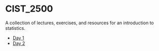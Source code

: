 # CIST_2500
A collection of lectures, exercises, and resources for an introduction to statistics. 

* [Day 1](13_Test_3/Day1.md)
* [Day 2](13_Test_3/Day2.md)
